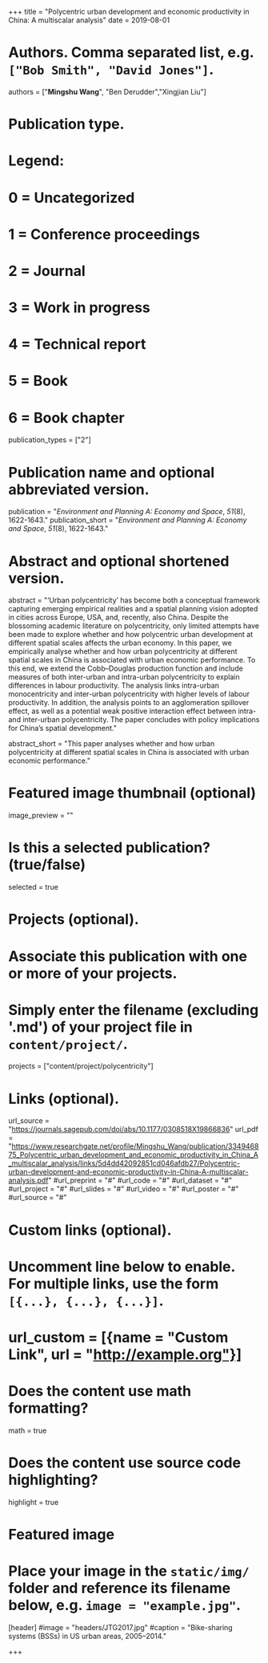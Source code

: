 +++
title = "Polycentric urban development and economic productivity in China: A multiscalar analysis"
date = 2019-08-01

# Authors. Comma separated list, e.g. `["Bob Smith", "David Jones"]`.
authors = ["**Mingshu Wang**", "Ben Derudder","Xingjian Liu"]

# Publication type.
# Legend:
# 0 = Uncategorized
# 1 = Conference proceedings
# 2 = Journal
# 3 = Work in progress
# 4 = Technical report
# 5 = Book
# 6 = Book chapter
publication_types = ["2"]

# Publication name and optional abbreviated version.
publication = "*Environment and Planning A: Economy and Space*, *51*(8), 1622-1643."
publication_short = "*Environment and Planning A: Economy and Space*, *51*(8), 1622-1643."

# Abstract and optional shortened version.
abstract = "‘Urban polycentricity’ has become both a conceptual framework capturing emerging empirical realities and a spatial planning vision adopted in cities across Europe, USA, and, recently, also China. Despite the blossoming academic literature on polycentricity, only limited attempts have been made to explore whether and how polycentric urban development at different spatial scales affects the urban economy. In this paper, we empirically analyse whether and how urban polycentricity at different spatial scales in China is associated with urban economic performance. To this end, we extend the Cobb–Douglas production function and include measures of both inter-urban and intra-urban polycentricity to explain differences in labour productivity. The analysis links intra-urban monocentricity and inter-urban polycentricity with higher levels of labour productivity. In addition, the analysis points to an agglomeration spillover effect, as well as a potential weak positive interaction effect between intra- and inter-urban polycentricity. The paper concludes with policy implications for China’s spatial development."

abstract_short = "This paper analyses whether and how urban polycentricity at different spatial scales in China is associated with urban economic performance."

# Featured image thumbnail (optional)
image_preview = ""

# Is this a selected publication? (true/false)
selected = true

# Projects (optional).
#   Associate this publication with one or more of your projects.
#   Simply enter the filename (excluding '.md') of your project file in `content/project/`.

projects = ["content/project/polycentricity"]

# Links (optional).
url_source = "https://journals.sagepub.com/doi/abs/10.1177/0308518X19866836"
url_pdf = "https://www.researchgate.net/profile/Mingshu_Wang/publication/334946875_Polycentric_urban_development_and_economic_productivity_in_China_A_multiscalar_analysis/links/5d4dd42092851cd046afdb27/Polycentric-urban-development-and-economic-productivity-in-China-A-multiscalar-analysis.pdf"
#url_preprint = "#"
#url_code = "#"
#url_dataset = "#"
#url_project = "#"
#url_slides = "#"
#url_video = "#"
#url_poster = "#"
#url_source = "#"

# Custom links (optional).
#   Uncomment line below to enable. For multiple links, use the form `[{...}, {...}, {...}]`.
# url_custom = [{name = "Custom Link", url = "http://example.org"}]

# Does the content use math formatting?
math = true

# Does the content use source code highlighting?
highlight = true

# Featured image
# Place your image in the `static/img/` folder and reference its filename below, e.g. `image = "example.jpg"`.
[header]
#image = "headers/JTG2017.jpg"
#caption = "Bike-sharing systems (BSSs) in US urban areas, 2005–2014."

+++

